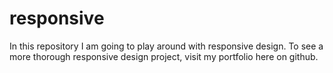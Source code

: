 # responsive
In this repository I am going to play around with responsive design. To see a more thorough responsive design project, visit my portfolio here on github.
